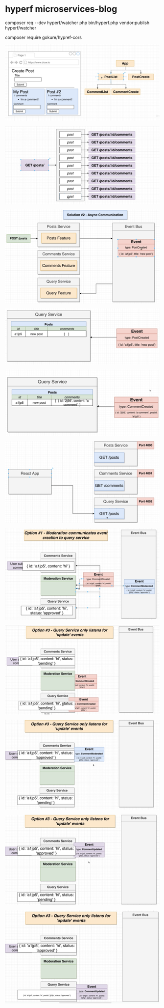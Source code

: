 # hyperf microservices-blog


composer req --dev hyperf/watcher
php bin/hyperf.php vendor:publish hyperf/watcher

composer require gokure/hypref-cors

![alt text](.img/1.png)

![alt text](.img/2.png)

![alt text](.img/3.png)

![alt text](.img/4.png)

![alt text](.img/5.png)

![alt text](.img/6.png)

![alt text](.img/7.png)

![alt text](.img/8.png)

![alt text](.img/9.png)

![alt text](.img/10.png)

![alt text](.img/11.png)